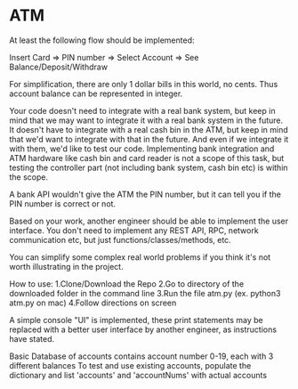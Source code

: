 # ATM

At least the following flow should be implemented:

Insert Card => PIN number => Select Account => See Balance/Deposit/Withdraw



For simplification, there are only 1 dollar bills in this world, no cents. Thus account balance can be represented in integer.



Your code doesn't need to integrate with a real bank system, but keep in mind that we may want to integrate it with a real bank system in the future. It doesn't have to integrate with a real cash bin in the ATM, but keep in mind that we'd want to integrate with that in the future. And even if we integrate it with them, we'd like to test our code. Implementing bank integration and ATM hardware like cash bin and card reader is not a scope of this task, but testing the controller part (not including bank system, cash bin etc) is within the scope.



A bank API wouldn't give the ATM the PIN number, but it can tell you if the PIN number is correct or not.



Based on your work, another engineer should be able to implement the user interface. You don't need to implement any REST API, RPC, network communication etc, but just functions/classes/methods, etc.



You can simplify some complex real world problems if you think it's not worth illustrating in the project.

How to use:
1.Clone/Download the Repo
2.Go to directory of the downloaded folder in the command line
3.Run the file atm.py (ex. python3 atm.py on mac)
4.Follow directions on screen

A simple console "UI" is implemented, these print statements may be replaced with a better user interface by another engineer, as instructions have stated.

Basic Database of accounts contains account number 0-19, each with 3 different balances
To test and use existing accounts, populate the dictionary and list 'accounts' and 'accountNums' with actual accounts
